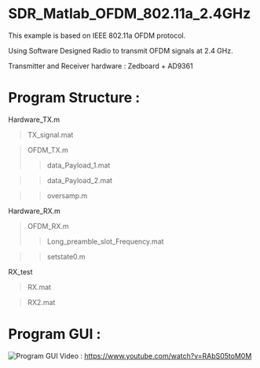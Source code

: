 # SDR_Matlab_OFDM_802.11a_2.4GHz

This example is based on IEEE 802.11a OFDM protocol.

Using Software Designed Radio to transmit OFDM signals at 2.4 GHz.

Transmitter and Receiver hardware : Zedboard + AD9361

# Program Structure :

Hardware_TX.m
> TX_signal.mat

> OFDM_TX.m
>> data_Payload_1.mat

>> data_Payload_2.mat

>> oversamp.m

Hardware_RX.m
> OFDM_RX.m
>> Long_preamble_slot_Frequency.mat

>> setstate0.m

RX_test
> RX.mat

> RX2.mat

# Program GUI :

![Program GUI](http://i.imgur.com/tEVrFE4.png)
Video : https://www.youtube.com/watch?v=RAbS05toM0M
